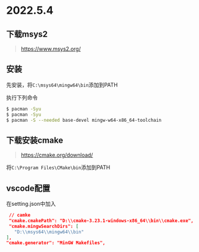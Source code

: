 # 2022.5.4

## 下载msys2
> https://www.msys2.org/

## 安装

先安装，将`C:\msys64\mingw64\bin`添加到PATH

执行下列命令
```bash
$ pacman -Syu
$ pacman -Syu
$ pacman -S --needed base-devel mingw-w64-x86_64-toolchain
```

## 下载安装cmake

> https://cmake.org/download/

将`C:\Program Files\CMake\bin`添加到PATH

## vscode配置

在setting.json中加入

```json
 // camke
 "cmake.cmakePath": "D:\\cmake-3.23.1-windows-x86_64\\bin\\cmake.exe",
 "cmake.mingwSearchDirs": [
   "D:\\msys64\\mingw64\\bin"
],
"cmake.generator": "MinGW Makefiles",
```